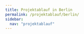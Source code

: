 ```yaml
---
title: Projektablauf in Berlin
permalink: /projektablauf/berlin/
sidebar:
  nav: "projektablauf"
---
```

